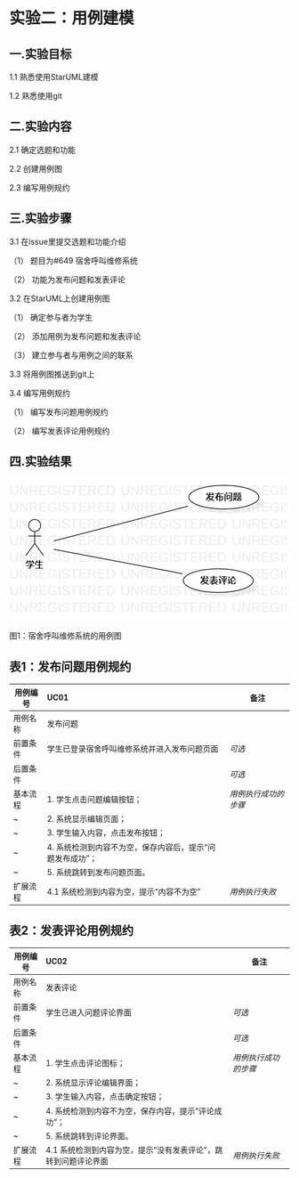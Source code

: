 # 实验二：用例建模

## 一.实验目标

1.1 熟悉使用StarUML建模

1.2 熟悉使用git

## 二.实验内容
2.1 确定选题和功能

2.2 创建用例图

2.3 编写用例规约

## 三.实验步骤

3.1 在issue里提交选题和功能介绍

（1） 题目为#649 宿舍呼叫维修系统

（2） 功能为发布问题和发表评论

3.2 在StarUML上创建用例图

（1） 确定参与者为学生

（2） 添加用例为发布问题和发表评论

（3） 建立参与者与用例之间的联系

3.3 将用例图推送到git上

3.4 编写用例规约

（1） 编写发布问题用例规约

（2） 编写发表评论用例规约

## 四.实验结果



 ![用例图](./Lab2.UseCaseDiagram1.jpg)

图1：宿舍呼叫维修系统的用例图

## 表1：发布问题用例规约

用例编号  | UC01 | 备注  
 -|:-|-  
 用例名称  | 发布问题  |   
 前置条件  |  学生已登录宿舍呼叫维修系统并进入发布问题页面    | *可选*   
 后置条件  |     | *可选*   
 基本流程  | 1. 学生点击问题编辑按钮；  |*用例执行成功的步骤*    
 ~| 2. 系统显示编辑页面；  |   
 ~| 3. 学生输入内容，点击发布按钮；  |   
 ~| 4. 系统检测到内容不为空，保存内容后，提示“问题发布成功”；  |   
 ~| 5. 系统跳转到发布问题页面。  |  
 扩展流程  | 4.1 系统检测到内容为空，提示“内容不为空”  |*用例执行失败*    
 
## 表2：发表评论用例规约
 
 用例编号  | UC02 | 备注  
 -|:-|-  
 用例名称  | 发表评论  |   
 前置条件  | 学生已进入问题评论界面   | *可选*   
 后置条件  |      | *可选*   
 基本流程  | 1. 学生点击评论图标；  |*用例执行成功的步骤*    
 ~| 2. 系统显示评论编辑界面；  |   
 ~| 3. 学生输入内容，点击确定按钮；  |    
 ~| 4. 系统检测到内容不为空，保存内容，提示“评论成功”；  |  
 ~| 5. 系统跳转到评论界面。  |   
 扩展流程  |  4.1 系统检测到内容为空，提示“没有发表评论”，跳转到问题评论界面   |*用例执行失败*    
